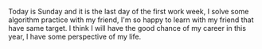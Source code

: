 Today is Sunday and it is the last day of the first work week, I solve some algorithm practice with my friend, I'm so happy to learn with my friend that have same target. I think I will have the good chance of my career in this year, I have some perspective of my life.

